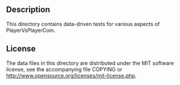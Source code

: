 Description
------------

This directory contains data-driven tests for various aspects of PlayerVsPlayerCoin.

License
--------

The data files in this directory are distributed under the MIT software
license, see the accompanying file COPYING or
http://www.opensource.org/licenses/mit-license.php.

